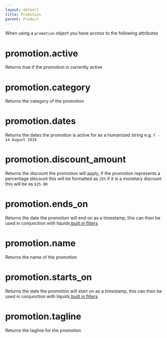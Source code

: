 ```yaml
---
layout: default
title: Promotion
parent: Product
---
```


When using a `promotion` object you have access to the following attributes

# promotion.active

Returns true if the promotion is currently active

# promotion.category

Returns the category of the promotion

# promotion.dates

Returns the dates the promotion is active for as a humanized string e.g. `7 - 14 August 2019`

# promotion.discount_amount

Returns the discount the promotion will apply, if the promotion represents a percentage discount this will be formatted as `25%` if it is a monetary discount this will be as `$25.00`

# promotion.ends_on

Returns the date the promotion will end on as a timestamp, this can then be used in conjunction with liquids[ built in filters ](https://shopify.github.io/liquid/filters/date/)

# promotion.name

Returns the name of the promotion

# promotion.starts_on

Returns the date the promotion will start on as a timestamp, this can then be used in conjunction with liquids[ built in filters ](https://shopify.github.io/liquid/filters/date/)

# promotion.tagline

Returns the tagline for the promotion

